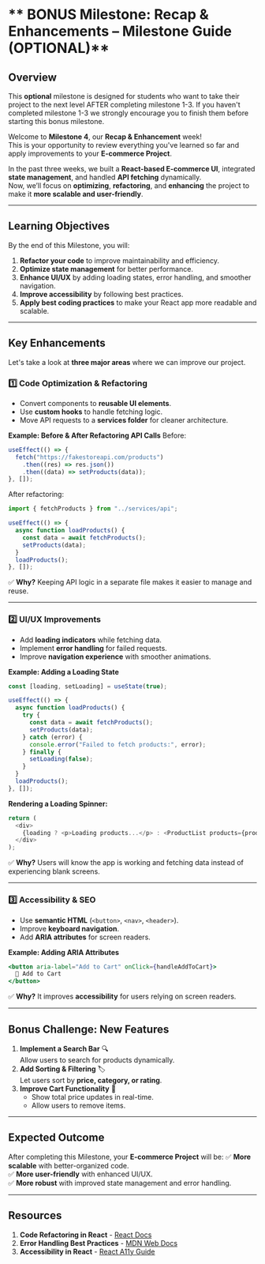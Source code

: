 # ** BONUS Milestone: Recap & Enhancements – Milestone Guide (OPTIONAL)**

## **Overview**

This **optional** milestone is designed for students who want to take their project to the next level AFTER completing milestone 1-3. If you haven't completed milestone 1-3 we strongly encourage you to finish them before starting this bonus milestone. 

Welcome to **Milestone 4**, our **Recap & Enhancement** week!  
This is your opportunity to review everything you've learned so far and apply improvements to your **E-commerce Project**.

In the past three weeks, we built a **React-based E-commerce UI**, integrated **state management**, and handled **API fetching** dynamically.  
Now, we’ll focus on **optimizing**, **refactoring**, and **enhancing** the project to make it **more scalable and user-friendly**.

---

## **Learning Objectives**
By the end of this Milestone, you will:
1. **Refactor your code** to improve maintainability and efficiency.
2. **Optimize state management** for better performance.
3. **Enhance UI/UX** by adding loading states, error handling, and smoother navigation.
4. **Improve accessibility** by following best practices.
5. **Apply best coding practices** to make your React app more readable and scalable.

---

## **Key Enhancements**
Let's take a look at **three major areas** where we can improve our project.

### **1️⃣ Code Optimization & Refactoring**
- Convert components to **reusable UI elements**.
- Use **custom hooks** to handle fetching logic.
- Move API requests to a **services folder** for cleaner architecture.

**Example: Before & After Refactoring API Calls**
Before:
```javascript
useEffect(() => {
  fetch("https://fakestoreapi.com/products")
    .then((res) => res.json())
    .then((data) => setProducts(data));
}, []);
```

After refactoring:
```javascript
import { fetchProducts } from "../services/api";

useEffect(() => {
  async function loadProducts() {
    const data = await fetchProducts();
    setProducts(data);
  }
  loadProducts();
}, []);
```

✅ **Why?** Keeping API logic in a separate file makes it easier to manage and reuse.

---

### **2️⃣ UI/UX Improvements**
- Add **loading indicators** while fetching data.
- Implement **error handling** for failed requests.
- Improve **navigation experience** with smoother animations.

**Example: Adding a Loading State**
```javascript
const [loading, setLoading] = useState(true);

useEffect(() => {
  async function loadProducts() {
    try {
      const data = await fetchProducts();
      setProducts(data);
    } catch (error) {
      console.error("Failed to fetch products:", error);
    } finally {
      setLoading(false);
    }
  }
  loadProducts();
}, []);
```

**Rendering a Loading Spinner:**
```javascript
return (
  <div>
    {loading ? <p>Loading products...</p> : <ProductList products={products} />}
  </div>
);
```

✅ **Why?** Users will know the app is working and fetching data instead of experiencing blank screens.

---

### **3️⃣ Accessibility & SEO**
- Use **semantic HTML** (`<button>`, `<nav>`, `<header>`).
- Improve **keyboard navigation**.
- Add **ARIA attributes** for screen readers.

**Example: Adding ARIA Attributes**
```jsx
<button aria-label="Add to Cart" onClick={handleAddToCart}>
  🛒 Add to Cart
</button>
```

✅ **Why?** It improves **accessibility** for users relying on screen readers.

---

## **Bonus Challenge: New Features**
1. **Implement a Search Bar** 🔍  
   Allow users to search for products dynamically.
2. **Add Sorting & Filtering** 🏷️  
   Let users sort by **price, category, or rating**.
3. **Improve Cart Functionality** 🛒  
   - Show total price updates in real-time.
   - Allow users to remove items.

---

## **Expected Outcome**
After completing this Milestone, your **E-commerce Project** will be:
✅ **More scalable** with better-organized code.  
✅ **More user-friendly** with enhanced UI/UX.  
✅ **More robust** with improved state management and error handling.

---

## **Resources**
1. **Code Refactoring in React** - [React Docs](https://react.dev/learn)
2. **Error Handling Best Practices** - [MDN Web Docs](https://developer.mozilla.org/en-US/docs/Web/JavaScript/Guide/Control_flow_and_error_handling)
3. **Accessibility in React** - [React A11y Guide](https://react.dev/reference/react-dom/components/common#aria-attributes)
